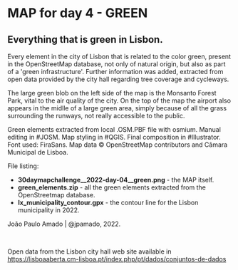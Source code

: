 <h1>MAP for day 4 - GREEN</h1>
<h2>Everything that is green in Lisbon.</h2>
<p>Every element in the city of Lisbon that is related to the color green, present in the OpenStreetMap database, not only of natural origin, but also as part of a 'green infrastructure'. Further information was added, extracted from open data provided by the city hall regarding tree coverage and cycleways.</p>
<p>The large green blob on the left side of the map is the Monsanto Forest Park, vital to the air quality of the city. On the top of the map the airport also appears in the midlle of a large green area, simply because of all the grass surrounding the runways, not really accessible to the public.</p>
<p>Green elements extracted from local .OSM.PBF file with osmium. Manual editing in #JOSM. Map styling in #QGIS. Final composition in #Illustrator. Font used: FiraSans.  Map data © OpenStreetMap contributors and Câmara Municipal de Lisboa.</p>
<p>File listing:</p>
<ul>
  <li><b>30daymapchallenge__2022-day-04__green.png</b> - the MAP itself.</li>
  <li><b>green_elements.zip</b> - all the green elements extracted from the OpenStreetmap database.</li>
  <li><b>lx_municipality_contour.gpx</b> - the contour line for the Lisbon municipality in 2022.</li>
  </ul>
<p>João Paulo Amado | @jpamado, 2022.</p>
<p>&nbsp;</p>
<p>Open data from the Lisbon city hall web site available in <a href="https://lisboaaberta.cm-lisboa.pt/index.php/pt/dados/conjuntos-de-dados">https://lisboaaberta.cm-lisboa.pt/index.php/pt/dados/conjuntos-de-dados</a></p>
